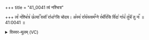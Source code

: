 +++
title = "41_0041 त्वं नश्चित्र"

+++
त्वं꣡ न꣢श्चि꣣त्र꣢ ऊ꣣त्या꣢꣫ वसो꣣ रा꣡धा꣢ꣳसि चोदय। अ꣣स्य꣢ रा꣣य꣡स्त्वम꣢꣯ग्ने र꣣थी꣡र꣢सि वि꣣दा꣢ गा꣣धं꣢ तु꣣चे꣡ तु नः꣢꣯ ॥ 41:0041 ॥

<details><summary>विस्वर-मूलम् (VC)</summary>

त्वं नश्चित्र ऊत्या वसो राधाꣳसि चोदय । अस्य रायस्त्वमग्ने रथीरसि विदा गाधं तुचे तु नः ॥४१॥
</details>